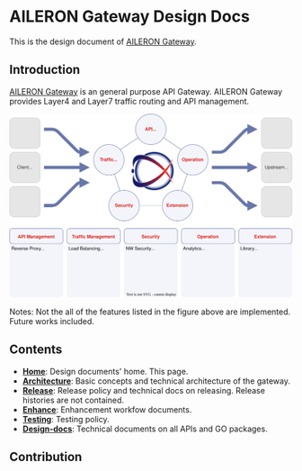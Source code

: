 # AILERON Gateway Design Docs

This is the design document of [AILERON Gateway](https://github.com/aileron-gateway/aileron-gateway).

## Introduction

[AILERON Gateway](https://github.com/aileron-gateway/aileron-gateway) is an general purpose API Gateway.
AILERON Gateway provides Layer4 and Layer7 traffic routing and API management.

![aileron.svg](./aileron.svg)

Notes: Not the all of the features listed in the figure above are implemented. Future works included.

## Contents

- **[Home](./)**: Design documents' home. This page.
- **[Architecture](./architecture/README.md)**: Basic concepts and technical architecture of the gateway.
- **[Release](./release/README.md)**: Release policy and technical docs on releasing. Release histories are not contained.
- **[Enhance](./enhance/README.md)**: Enhancement workfow documents.
- **[Testing](./testing/README.md)**: Testing policy.
- **[Design-docs](./app/README.md)**: Technical documents on all APIs and GO packages.

## Contribution
